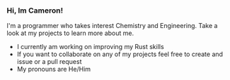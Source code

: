 ### Hi, Im Cameron!
I'm a programmer who takes interest Chemistry and Engineering. Take a look at my projects to learn more about me.
- I currently am working on improving my Rust skills
- If you want to collaborate on any of my projects feel free to create and issue or a pull request
- My pronouns are He/Him

<!--
**Camerooooon/Camerooooon** is a ✨ _special_ ✨ repository because its `README.md` (this file) appears on your GitHub profile.

Here are some ideas to get you started:

- 🔭 I’m currently working on ...
- 🌱 I’m currently learning ...
- 👯 I’m looking to collaborate on ...
- 🤔 I’m looking for help with ...
- 💬 Ask me about ...
- 📫 How to reach me: ...
- 😄 Pronouns: ...
- ⚡ Fun fact: ...
-->

